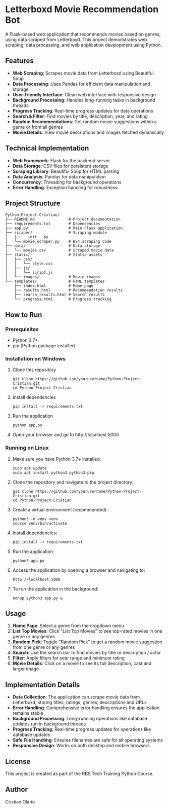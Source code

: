 # Letterboxd Movie Recommendation Bot

A Flask-based web application that recommends movies based on genres, using data scraped from Letterboxd. This project demonstrates web scraping, data processing, and web application development using Python.

## Features

- **Web Scraping**: Scrapes movie data from Letterboxd using Beautiful Soup
- **Data Processing**: Uses Pandas for efficient data manipulation and storage
- **User-friendly Interface**: Clean web interface with responsive design
- **Background Processing**: Handles long-running tasks in background threads
- **Progress Tracking**: Real-time progress updates for data operations
- **Search & Filter**: Find movies by title, description, year, and rating
- **Random Recommendations**: Get random movie suggestions within a genre or from all genres
- **Movie Details**: View movie descriptions and images fetched dynamically

## Technical Implementation

- **Web Framework**: Flask for the backend server
- **Data Storage**: CSV files for persistent storage
- **Scraping Library**: Beautiful Soup for HTML parsing
- **Data Analysis**: Pandas for data manipulation
- **Concurrency**: Threading for background operations
- **Error Handling**: Exception handling for robustness

## Project Structure

```
Python-Project-Cristian/
├── README.md               # Project documentation
├── requirements.txt        # Dependencies
├── app.py                  # Main Flask application
├── scraper/                # Scraping module
│   ├── __init__.py
│   └── movie_scraper.py    # BS4 scraping code
├── data/                   # Data storage
│   └── movies.csv          # Scraped movie data
├── static/                 # Static assets
│   ├── css/
│   │   └── style.css
│   ├── js/
│   │   └── script.js
│   └── images/             # Movie images
└── templates/              # HTML templates
    ├── index.html          # Home page
    ├── results.html        # Recommendation results
    ├── search_results.html # Search results
    └── progress.html       # Progress tracking
```

## How to Run

### Prerequisites
- Python 3.7+
- pip (Python package installer)

### Installation on Windows

1. Clone this repository
   ```
   git clone https://github.com/yourusername/Python-Project-Cristian.git
   cd Python-Project-Cristian
   ```

2. Install dependencies
   ```
   pip install -r requirements.txt
   ```

3. Run the application
   ```
   python app.py
   ```

4. Open your browser and go to http://localhost:5000

### Running on Linux

1. Make sure you have Python 3.7+ installed:
   ```
   sudo apt update
   sudo apt install python3 python3-pip
   ```

2. Clone the repository and navigate to the project directory:
   ```
   git clone https://github.com/yourusername/Python-Project-Cristian.git
   cd Python-Project-Cristian
   ```

3. Create a virtual environment (recommended):
   ```
   python3 -m venv venv
   source venv/bin/activate
   ```

4. Install dependencies:
   ```
   pip install -r requirements.txt
   ```

5. Run the application:
   ```
   python3 app.py
   ```

6. Access the application by opening a browser and navigating to:
   ```
   http://localhost:5000
   ```

7. To run the application in the background:
   ```
   nohup python3 app.py &
   ```

## Usage

1. **Home Page**: Select a genre from the dropdown menu
2. **List Top Movies**: Click "List Top Movies" to see top-rated movies in one genre or any genres
3. **Random Pick**: Toggle "Random Pick" to get a random movie suggestion from one genre or any genres
4. **Search**: Use the search bar to find movies by title or description / actor
5. **Filter**: Apply filters for year range and minimum rating
6. **Movie Details**: Click on a movie to see its full description, cast and larger image

## Implementation Details

- **Data Collection**: The application can scrape movie data from Letterboxd, storing titles, ratings, genres, descriptions and URLs
- **Error Handling**: Comprehensive error handling ensures the application remains stable
- **Background Processing**: Long-running operations like database updates run in background threads
- **Progress Tracking**: Real-time progress updates for operations like database updates
- **Safe File Handling**: Ensures filenames are safe for all operating systems
- **Responsive Design**: Works on both desktop and mobile browsers

## License

This project is created as part of the RBS Tech Training Python Course.

## Author

Cristian Olariu